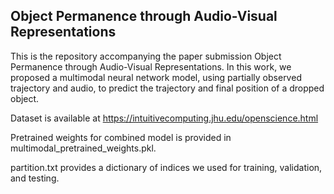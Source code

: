 ## Object Permanence through Audio-Visual Representations

This is the repository accompanying the paper submission Object Permanence through Audio-Visual Representations. In this work, we proposed a multimodal neural network model, using partially observed trajectory and audio, to predict the trajectory and final position of a dropped object.

Dataset is available at https://intuitivecomputing.jhu.edu/openscience.html

Pretrained weights for combined model is provided in multimodal_pretrained_weights.pkl.

partition.txt provides a dictionary of indices we used for training, validation, and testing.
